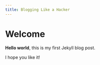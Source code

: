 ```yaml
---
title: Blogging Like a Hacker
---
```



# Welcome

**Hello world**, this is my first Jekyll blog post.

I hope you like it!
